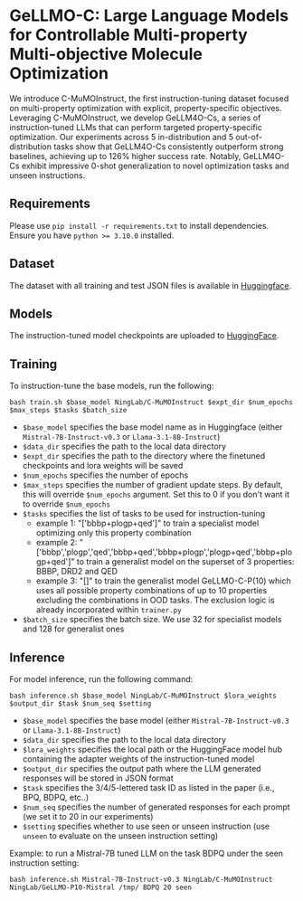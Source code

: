 # GeLLMO-C: Large Language Models for Controllable Multi-property Multi-objective Molecule Optimization
We introduce C-MuMOInstruct, the first instruction-tuning dataset focused on multi-property optimization with explicit, property-specific objectives. Leveraging C-MuMOInstruct, we develop GeLLM4O-Cs, a series of instruction-tuned LLMs that can perform targeted property-specific optimization. Our experiments across 5 in-distribution and 5 out-of-distribution tasks show that GeLLM4O-Cs consistently outperform strong baselines, achieving up to 126% higher success rate. Notably, GeLLM4O-Cs exhibit impressive 0-shot generalization to novel optimization tasks and unseen instructions.

## Requirements

Please use `pip install -r requirements.txt` to install dependencies. Ensure you have `python >= 3.10.0` installed.


## Dataset

The dataset with all training and test JSON files is available in [Huggingface](https://huggingface.co/datasets/NingLab/C-MuMOInstruct). 

## Models

The instruction-tuned model checkpoints are uploaded to [HuggingFace](https://huggingface.co/collections/NingLab/controllable-gellmo-6838bf821ff1973b73ed77e6). 


## Training

To instruction-tune the base models, run the following:
```
bash train.sh $base_model NingLab/C-MuMOInstruct $expt_dir $num_epochs $max_steps $tasks $batch_size
```
- `$base_model` specifies the base model name as in Huggingface (either `Mistral-7B-Instruct-v0.3` or `Llama-3.1-8B-Instruct`)
- `$data_dir` specifies the path to the local data directory
- `$expt_dir` specifies the path to the directory where the finetuned checkpoints and lora weights will be saved
- `$num_epochs` specifies the number of epochs
- `$max_steps` specifies the number of gradient update steps. By default, this will override `$num_epochs` argument. Set this to 0 if you don't want it to override `$num_epochs` 
- `$tasks` specifies the list of tasks to be used for instruction-tuning
    - example 1: "['bbbp+plogp+qed']" to train a specialist model optimizing only this property combination
    - example 2: "['bbbp','plogp','qed','bbbp+qed','bbbp+plogp','plogp+qed','bbbp+plogp+qed']" to train a generalist model on the superset of 3 properties: BBBP, DRD2 and QED
    - example 3: "[]" to train the generalist model GeLLMO-C-P(10) which uses all possible property combinations of up to 10 properties excluding the combinations in OOD tasks. The exclusion logic is already incorporated within `trainer.py`
- `$batch_size` specifies the batch size. We use 32 for specialist models and 128 for generalist ones


## Inference

For model inference, run the following command:

```
bash inference.sh $base_model NingLab/C-MuMOInstruct $lora_weights $output_dir $task $num_seq $setting
```
- `$base_model` specifies the base model (either `Mistral-7B-Instruct-v0.3` or `Llama-3.1-8B-Instruct`)
- `$data_dir` specifies the path to the local data directory
- `$lora_weights` specifies the local path or the HuggingFace model hub containing the adapter weights of the instruction-tuned model
- `$output_dir` specifies the output path where the LLM generated responses will be stored in JSON format
- `$task` specifies the 3/4/5-lettered task ID as listed in the paper (i.e., BPQ, BDPQ, etc..)
- `$num_seq` specifies the number of generated responses for each prompt (we set it to 20 in our experiments)
- `$setting` specifies whether to use seen or unseen instruction (use `unseen` to evaluate on the unseen instruction setting)

Example: to run a Mistral-7B tuned LLM on the task BDPQ under the seen instruction setting:
```
bash inference.sh Mistral-7B-Instruct-v0.3 NingLab/C-MuMOInstruct NingLab/GeLLMO-P10-Mistral /tmp/ BDPQ 20 seen
```
